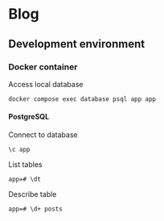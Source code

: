# Blog

## Development environment

### Docker container

Access local database
```
docker compose exec database psql app app   
```

#### PostgreSQL

Connect to database
```
\c app
```

List tables
```
app=# \dt
```
Describe table
```
app=# \d+ posts
```

